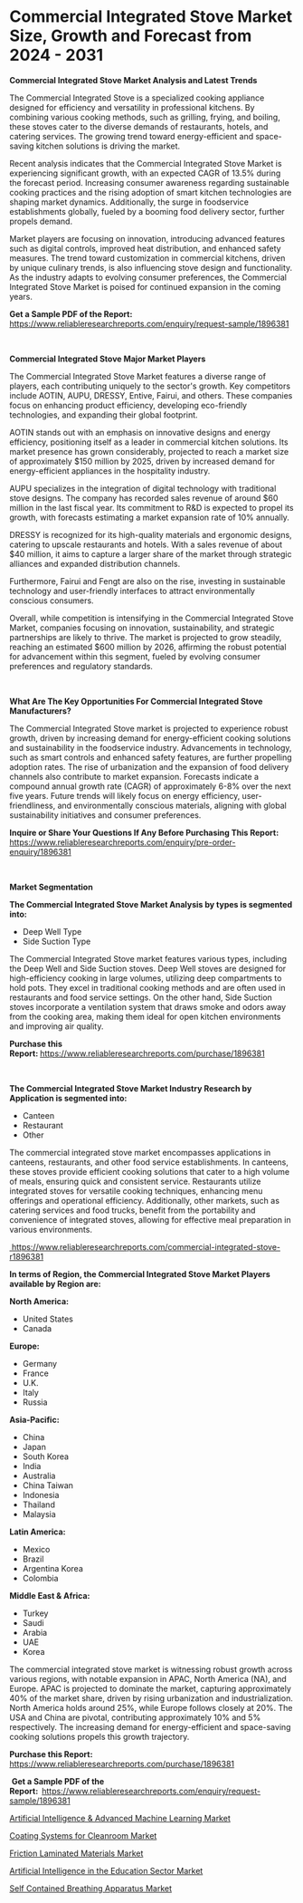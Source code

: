 <p><h1>Commercial Integrated Stove Market Size, Growth and Forecast from 2024 - 2031</h1></p><p><strong>Commercial Integrated Stove Market Analysis and Latest Trends</strong></p>
<p><p>The Commercial Integrated Stove is a specialized cooking appliance designed for efficiency and versatility in professional kitchens. By combining various cooking methods, such as grilling, frying, and boiling, these stoves cater to the diverse demands of restaurants, hotels, and catering services. The growing trend toward energy-efficient and space-saving kitchen solutions is driving the market.</p><p>Recent analysis indicates that the Commercial Integrated Stove Market is experiencing significant growth, with an expected CAGR of 13.5% during the forecast period. Increasing consumer awareness regarding sustainable cooking practices and the rising adoption of smart kitchen technologies are shaping market dynamics. Additionally, the surge in foodservice establishments globally, fueled by a booming food delivery sector, further propels demand. </p><p>Market players are focusing on innovation, introducing advanced features such as digital controls, improved heat distribution, and enhanced safety measures. The trend toward customization in commercial kitchens, driven by unique culinary trends, is also influencing stove design and functionality. As the industry adapts to evolving consumer preferences, the Commercial Integrated Stove Market is poised for continued expansion in the coming years.</p></p>
<p><strong>Get a Sample PDF of the Report:&nbsp;</strong> <a href="https://www.reliableresearchreports.com/enquiry/request-sample/1896381?utm_campaign=3&utm_medium=2&utm_source=Github&utm_content=ia&utm_term=24102024&utm_id=commercial-integrated-stove">https://www.reliableresearchreports.com/enquiry/request-sample/1896381</a></p>
<p>&nbsp;</p>
<p><strong>Commercial Integrated Stove Major Market Players</strong></p>
<p><p>The Commercial Integrated Stove Market features a diverse range of players, each contributing uniquely to the sector's growth. Key competitors include AOTIN, AUPU, DRESSY, Entive, Fairui, and others. These companies focus on enhancing product efficiency, developing eco-friendly technologies, and expanding their global footprint.</p><p>AOTIN stands out with an emphasis on innovative designs and energy efficiency, positioning itself as a leader in commercial kitchen solutions. Its market presence has grown considerably, projected to reach a market size of approximately $150 million by 2025, driven by increased demand for energy-efficient appliances in the hospitality industry.</p><p>AUPU specializes in the integration of digital technology with traditional stove designs. The company has recorded sales revenue of around $60 million in the last fiscal year. Its commitment to R&D is expected to propel its growth, with forecasts estimating a market expansion rate of 10% annually.</p><p>DRESSY is recognized for its high-quality materials and ergonomic designs, catering to upscale restaurants and hotels. With a sales revenue of about $40 million, it aims to capture a larger share of the market through strategic alliances and expanded distribution channels.</p><p>Furthermore, Fairui and Fengt are also on the rise, investing in sustainable technology and user-friendly interfaces to attract environmentally conscious consumers. </p><p>Overall, while competition is intensifying in the Commercial Integrated Stove Market, companies focusing on innovation, sustainability, and strategic partnerships are likely to thrive. The market is projected to grow steadily, reaching an estimated $600 million by 2026, affirming the robust potential for advancement within this segment, fueled by evolving consumer preferences and regulatory standards.</p></p>
<p>&nbsp;</p>
<p><strong>What Are The Key Opportunities For Commercial Integrated Stove Manufacturers?</strong></p>
<p><p>The Commercial Integrated Stove market is projected to experience robust growth, driven by increasing demand for energy-efficient cooking solutions and sustainability in the foodservice industry. Advancements in technology, such as smart controls and enhanced safety features, are further propelling adoption rates. The rise of urbanization and the expansion of food delivery channels also contribute to market expansion. Forecasts indicate a compound annual growth rate (CAGR) of approximately 6-8% over the next five years. Future trends will likely focus on energy efficiency, user-friendliness, and environmentally conscious materials, aligning with global sustainability initiatives and consumer preferences.</p></p>
<p><strong>Inquire or Share Your Questions If Any Before Purchasing This Report:</strong> <a href="https://www.reliableresearchreports.com/enquiry/pre-order-enquiry/1896381?utm_campaign=3&utm_medium=2&utm_source=Github&utm_content=ia&utm_term=24102024&utm_id=commercial-integrated-stove">https://www.reliableresearchreports.com/enquiry/pre-order-enquiry/1896381</a></p>
<p>&nbsp;</p>
<p><strong>Market Segmentation</strong></p>
<p><strong>The Commercial Integrated Stove Market Analysis by types is segmented into:</strong></p>
<p><ul><li>Deep Well Type</li><li>Side Suction Type</li></ul></p>
<p><p>The Commercial Integrated Stove market features various types, including the Deep Well and Side Suction stoves. Deep Well stoves are designed for high-efficiency cooking in large volumes, utilizing deep compartments to hold pots. They excel in traditional cooking methods and are often used in restaurants and food service settings. On the other hand, Side Suction stoves incorporate a ventilation system that draws smoke and odors away from the cooking area, making them ideal for open kitchen environments and improving air quality.</p></p>
<p><strong>Purchase this Report:&nbsp;</strong><a href="https://www.reliableresearchreports.com/purchase/1896381?utm_campaign=3&utm_medium=2&utm_source=Github&utm_content=ia&utm_term=24102024&utm_id=commercial-integrated-stove">https://www.reliableresearchreports.com/purchase/1896381</a></p>
<p>&nbsp;</p>
<p><strong>The Commercial Integrated Stove Market Industry Research by Application is segmented into:</strong></p>
<p><ul><li>Canteen</li><li>Restaurant</li><li>Other</li></ul></p>
<p><p>The commercial integrated stove market encompasses applications in canteens, restaurants, and other food service establishments. In canteens, these stoves provide efficient cooking solutions that cater to a high volume of meals, ensuring quick and consistent service. Restaurants utilize integrated stoves for versatile cooking techniques, enhancing menu offerings and operational efficiency. Additionally, other markets, such as catering services and food trucks, benefit from the portability and convenience of integrated stoves, allowing for effective meal preparation in various environments.</p></p>
<p><a href="https://www.reliableresearchreports.com/commercial-integrated-stove-r1896381?utm_campaign=3&utm_medium=2&utm_source=Github&utm_content=ia&utm_term=24102024&utm_id=commercial-integrated-stove">&nbsp;https://www.reliableresearchreports.com/commercial-integrated-stove-r1896381</a></p>
<p><strong>In terms of Region, the Commercial Integrated Stove Market Players available by Region are:</strong></p>
<p>
    <p> <strong> North America: </strong>
        <ul>
            <li>United States</li>
            <li>Canada</li>
        </ul>
        </p> 
    <p> <strong> Europe: </strong>
        <ul>
            <li>Germany</li>
            <li>France</li>
            <li>U.K.</li>
            <li>Italy</li>
            <li>Russia</li>
        </ul>
        </p> 
    <p> <strong> Asia-Pacific: </strong>
        <ul>
            <li>China</li>
            <li>Japan</li>
            <li>South Korea</li>
            <li>India</li>
            <li>Australia</li>
            <li>China Taiwan</li>
            <li>Indonesia</li>
            <li>Thailand</li>
            <li>Malaysia</li>
        </ul>
        </p> 
    <p> <strong> Latin America: </strong>
        <ul>
            <li>Mexico</li>
            <li>Brazil</li>
            <li>Argentina Korea</li>
            <li>Colombia</li>
        </ul>
        </p> 
    <p> <strong> Middle East & Africa: </strong>
        <ul>
            <li>Turkey</li>
            <li>Saudi</li>
            <li>Arabia</li>
            <li>UAE</li>
            <li>Korea</li>
        </ul>
    </p>
    </p>
<p><p>The commercial integrated stove market is witnessing robust growth across various regions, with notable expansion in APAC, North America (NA), and Europe. APAC is projected to dominate the market, capturing approximately 40% of the market share, driven by rising urbanization and industrialization. North America holds around 25%, while Europe follows closely at 20%. The USA and China are pivotal, contributing approximately 10% and 5% respectively. The increasing demand for energy-efficient and space-saving cooking solutions propels this growth trajectory.</p></p>
<p><strong>Purchase this Report: </strong><a href="https://www.reliableresearchreports.com/purchase/1896381?utm_campaign=3&utm_medium=2&utm_source=Github&utm_content=ia&utm_term=24102024&utm_id=commercial-integrated-stove">https://www.reliableresearchreports.com/purchase/1896381</a></p>
<p>&nbsp;<strong>Get a Sample PDF of the Report:&nbsp;&nbsp;</strong><a href="https://www.reliableresearchreports.com/enquiry/request-sample/1896381?utm_campaign=3&utm_medium=2&utm_source=Github&utm_content=ia&utm_term=24102024&utm_id=commercial-integrated-stove">https://www.reliableresearchreports.com/enquiry/request-sample/1896381</a></p>
<p><strong></strong></p>
<p><p><a href="https://www.linkedin.com/pulse/emerging-opportunities-challenges-global-artificial-intelligence-svyif?utm_campaign=3&utm_medium=2&utm_source=Github&utm_content=ia&utm_term=24102024&utm_id=commercial-integrated-stove">Artificial Intelligence & Advanced Machine Learning Market</a></p><p><a href="https://github.com/CarolynWatkins697/Market-Research-Report-List-1/blob/main/coating-systems-for-cleanroom-market.md?utm_campaign=3&utm_medium=2&utm_source=Github&utm_content=ia&utm_term=24102024&utm_id=commercial-integrated-stove">Coating Systems for Cleanroom Market</a></p><p><a href="https://github.com/lambertr3e8v/Market-Research-Report-List-1/blob/main/friction-laminated-materials-market.md?utm_campaign=3&utm_medium=2&utm_source=Github&utm_content=ia&utm_term=24102024&utm_id=commercial-integrated-stove">Friction Laminated Materials Market</a></p><p><a href="https://www.linkedin.com/pulse/booming-artificial-intelligence-education-sector-market-analysis-lkwaf?utm_campaign=3&utm_medium=2&utm_source=Github&utm_content=ia&utm_term=24102024&utm_id=commercial-integrated-stove">Artificial Intelligence in the Education Sector Market</a></p><p><a href="https://issuu.com/reportprime-2/docs/self-contained-breathing-apparatus-_495d24872d38da?utm_campaign=3&utm_medium=2&utm_source=Github&utm_content=ia&utm_term=24102024&utm_id=commercial-integrated-stove">Self Contained Breathing Apparatus Market</a></p></p>